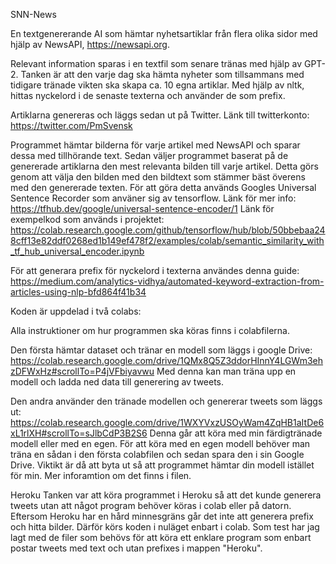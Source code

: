 SNN-News

En textgenererande AI som hämtar nyhetsartiklar från flera olika sidor med hjälp av NewsAPI, https://newsapi.org. 

Relevant information sparas i en textfil som senare tränas med hjälp av GPT-2. Tanken är att den varje dag ska hämta nyheter som tillsammans med tidigare tränade vikten ska skapa ca. 10 egna artiklar. Med hjälp av nltk, hittas nyckelord i de senaste texterna och använder de som prefix. 

Artiklarna genereras och läggs sedan ut på Twitter. 
Länk till twitterkonto: https://twitter.com/PmSvensk

Programmet hämtar bilderna för varje artikel med NewsAPI och sparar dessa med tillhörande text. Sedan väljer programmet baserat på de genererade artiklarna den mest relevanta bilden till varje artikel. Detta görs genom att välja den bilden med den bildtext som stämmer bäst överens med den genererade texten. För att göra detta används Googles Universal Sentence Recorder som använer sig av tensorflow. 
Länk för mer info: https://tfhub.dev/google/universal-sentence-encoder/1
Länk för exempelkod som används i projektet: https://colab.research.google.com/github/tensorflow/hub/blob/50bbebaa248cff13e82ddf0268ed1b149ef478f2/examples/colab/semantic_similarity_with_tf_hub_universal_encoder.ipynb

För att generara prefix för nyckelord i texterna användes denna guide:
https://medium.com/analytics-vidhya/automated-keyword-extraction-from-articles-using-nlp-bfd864f41b34

Koden är uppdelad i två colabs:

Alla instruktioner om hur programmen ska köras finns i colabfilerna.

Den första hämtar dataset och tränar en modell som läggs i google Drive:
https://colab.research.google.com/drive/1QMx8Q5Z3ddorHInnY4LGWm3ehzDFWxHz#scrollTo=P4jVFbiyavwu
Med denna kan man träna upp en modell och ladda ned data till generering av tweets.

Den andra använder den tränade modellen och genererar tweets som läggs ut:
https://colab.research.google.com/drive/1WXYVxzUSOyWam4ZqHB1aItDe6xL1rlXH#scrollTo=sJlbCdP3B2S6
Denna går att köra med min färdigtränade modell eller med en egen. För att köra med en egen modell behöver man träna en sådan i den första colabfilen och sedan spara den i sin Google Drive. Viktikt är då att byta ut så att programmet hämtar din modell istället för min. Mer inforamtion om det finns i filen.

Heroku
Tanken var att köra programmet i Heroku så att det kunde generera tweets utan att något program behöver köras i colab eller på datorn.
Eftersom Heroku har en hård minnesgräns går det inte att generera prefix och hitta bilder. Därför körs koden i nuläget enbart i colab. Som test har jag lagt med de filer som behövs för att köra ett enklare program som enbart postar tweets med text och utan prefixes i mappen "Heroku".

